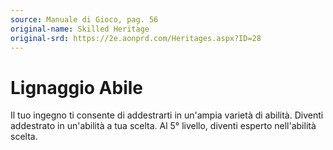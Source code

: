 ```yaml
---
source: Manuale di Gioco, pag. 56
original-name: Skilled Heritage
original-srd: https://2e.aonprd.com/Heritages.aspx?ID=28
---
```


# Lignaggio Abile

Il tuo ingegno ti consente di addestrarti in un'ampia varietà di abilità.
Diventi addestrato in un'abilità a tua scelta. Al 5° livello, diventi esperto
nell'abilità scelta.
